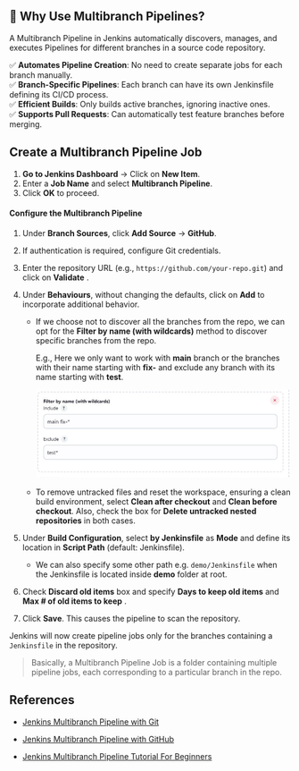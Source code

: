 ## 🚀 Why Use Multibranch Pipelines?
A Multibranch Pipeline in Jenkins automatically discovers, manages, and executes Pipelines for different branches in a source code repository.

✅ **Automates Pipeline Creation**: No need to create separate jobs for each branch manually.  
✅ **Branch-Specific Pipelines**: Each branch can have its own Jenkinsfile defining its CI/CD process.  
✅ **Efficient Builds**: Only builds active branches, ignoring inactive ones.  
✅ **Supports Pull Requests**: Can automatically test feature branches before merging.

## Create a Multibranch Pipeline Job

1. **Go to Jenkins Dashboard** → Click on **New Item**.  
2. Enter a **Job Name** and select **Multibranch Pipeline**.  
3. Click **OK** to proceed.


#### Configure the Multibranch Pipeline

1. Under **Branch Sources**, click **Add Source** → **GitHub**.

2. If authentication is required, configure Git credentials.

3. Enter the repository URL (e.g., `https://github.com/your-repo.git`) and click on **Validate** .


4. Under **Behaviours**, without changing the defaults, click on **Add** to incorporate additional behavior. 

   - If we choose not to discover all the branches from the repo, we can opt for the **Filter by name (with wildcards)** method to discover specific branches from the repo.

     E.g., Here we only want to work with **main** branch or the branches with their name starting with **fix-** and exclude any branch with its name starting with **test**.

     ![wildcards](../assets/wildcard-multibranch.JPG)

   - To remove untracked files and reset the workspace, ensuring a clean build environment, select **Clean after checkout** and **Clean before checkout**. Also, check the box for **Delete untracked nested repositories** in both cases.
   

6. Under **Build Configuration**, select **by Jenkinsfile** as **Mode** and define its location in **Script Path** (default: Jenkinsfile).

   - We can also specify some other path e.g. `demo/Jenkinsfile` when the Jenkinsfile is located inside **demo** folder at root.

7. Check **Discard old items** box and specify **Days to keep old items** and **Max # of old items to keep** .

8. Click **Save**. This causes the pipeline to scan the repository. 

Jenkins will now create pipeline jobs only for the branches containing a `Jenkinsfile` in the repository.

> Basically, a Multibranch Pipeline Job is a folder containing multiple pipeline jobs, each corresponding to a particular branch in the repo.


## References
- [Jenkins Multibranch Pipeline with Git](https://youtu.be/B_2FXWI6CWg?si=TDZN4Dj6htLCrJy8) 

- [Jenkins Multibranch Pipeline with GitHub](https://youtu.be/aDmeeVDrp0o?si=rv7gbJVT3iZR_JvX) 

- [Jenkins Multibranch Pipeline Tutorial For Beginners](https://devopscube.com/jenkins-multibranch-pipeline-tutorial/)

